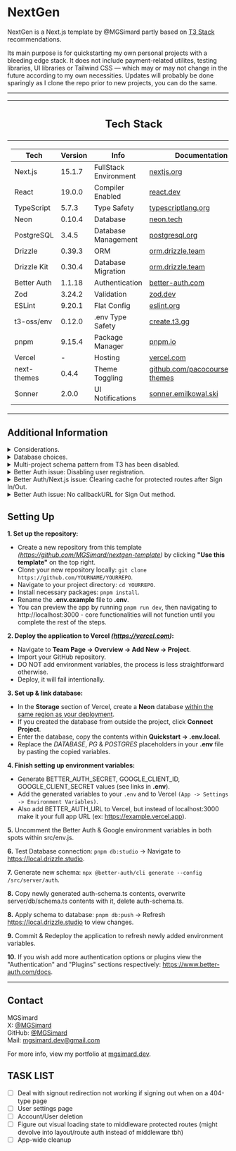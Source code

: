 # NextGen

NextGen is a Next.js template by @MGSimard partly based on [T3 Stack](https://github.com/t3-oss/create-t3-app) recommendations.

Its main purpose is for quickstarting my own personal projects with a bleeding edge stack. It does not include payment-related utilites, testing libraries, UI libraries or Tailwind CSS — which may or may not change in the future according to my own necessities. Updates will probably be done sparingly as I clone the repo prior to new projects, you can do the same.

---

<table>
<thead>
<tr><th><h2>Tech Stack</h2></th></tr>
</thead>

<tr><td>

| Tech        | Version | Info                  | Documentation                                                                    |
| ----------- | ------- | --------------------- | -------------------------------------------------------------------------------- |
| Next.js     | 15.1.7  | FullStack Environment | [nextjs.org](https://nextjs.org/docs)                                            |
| React       | 19.0.0  | Compiler Enabled      | [react.dev](https://react.dev/)                                                  |
| TypeScript  | 5.7.3   | Type Safety           | [typescriptlang.org](https://www.typescriptlang.org/docs/)                       |
| Neon        | 0.10.4  | Database              | [neon.tech](https://neon.tech/docs/introduction)                                 |
| PostgreSQL  | 3.4.5   | Database Management   | [postgresql.org](https://www.postgresql.org/docs/)                               |
| Drizzle     | 0.39.3  | ORM                   | [orm.drizzle.team](https://orm.drizzle.team/docs/overview)                       |
| Drizzle Kit | 0.30.4  | Database Migration    | [orm.drizzle.team](https://orm.drizzle.team/docs/kit-overview)                   |
| Better Auth | 1.1.18  | Authentication        | [better-auth.com](https://www.better-auth.com/docs/introduction)                 |
| Zod         | 3.24.2  | Validation            | [zod.dev](https://zod.dev/)                                                      |
| ESLint      | 9.20.1  | Flat Config           | [eslint.org](https://eslint.org/docs/latest/)                                    |
| t3-oss/env  | 0.12.0  | .env Type Safety      | [create.t3.gg](https://create.t3.gg/en/usage/env-variables)                      |
| pnpm        | 9.15.4  | Package Manager       | [pnpm.io](https://pnpm.io/motivation)                                            |
| Vercel      | -       | Hosting               | [vercel.com](https://vercel.com/docs)                                            |
| next-themes | 0.4.4   | Theme Toggling        | [github.com/pacocoursey/next-themes](https://github.com/pacocoursey/next-themes) |
| Sonner      | 2.0.0   | UI Notifications      | [sonner.emilkowal.ski](https://sonner.emilkowal.ski/getting-started)             |

</td></tr> </table>

## Additional Information

<details><summary>Considerations.</summary>

- Build a CLI tool + npm package
- Zustand
- tRPC
- Hono
- Bun
- TanStack Query (Client-side)
- Superjson

</details>

<details><summary>Database choices.</summary>

Neon should only be used for its free tier offering _(it's slower, and has horrible cold-start performance)_. Anything serious should be running on better, for-purpose DB solutions (separate your general storage, rate limiting, etc). If you're looking to get serious performance for live production applications I would recommend the following options instead:

General

- Supabase (PostgreSQL)
- PlanetScale (MySQL)

High-Throughput (Rate limiting, Session Management, Caching, etc)

- Upstash (Redis)

Edge & Local First

- Turso (SQLite/libSQL)

</details>

<details><summary>Multi-project schema pattern from T3 has been disabled.</summary>
<ol>
<li>Now that Vercel has fully migrated the Vercel Postgres option to Neon, free tier users can have more than one Postgres database.</li>
<li>Newer versions of Drizzle Kit have been bugged with multi-project schema setups for a while now. Though it fails to, <a href="https://github.com/drizzle-team/drizzle-orm/issues/3320#issuecomment-2461087002">migration actively attempts to drop your sequences.</a></li>
</ol>
</details>

<details><summary>Better Auth issue: Disabling user registration.</summary>

_Note: There is currently a [PR open](https://github.com/better-auth/better-auth/pull/1428) to introduce a signupsDisabled flag. You would still be able to create users as an admin using authClient.admin -- and role granularity for admin actions could be achieved with [this additional PR](https://github.com/better-auth/better-auth/pull/1424)._

If you decide to use Email & Password you should know that your sign-up endpoint becomes publicly accessible by default, meaning anyone can create an account regardless of whether or not you give them an accessible, programmatic way to do so from within the application.

- While emailAndPassword is enabled in your auth config, the `/api/sign-up/email` endpoint becomes accessible by default.
- This means even if you offer no way for users to sign up in say, a private application, they can still create an account by hitting up your sign-up endpoint with a POST request to http://example.com/api/auth/sign-up/email with email/password/name in the request body.

In order to prevent this, should you choose to lock down registration, Better Auth does not currently have a betterAuth() flag to do this easily. Instead you have to intercept the API request with an auth middleware and reject their request. You can add the code below to your betterAuth config alongside database: {}, session: {}, etc:

```
  hooks: {
    before: createAuthMiddleware(async (ctx) => {
      if (ctx.path.startsWith("/sign-up")) {
        return NextResponse.json({ error: "ERROR: Registration disabled." }, { status: 401 });
      }
    }),
  },
```

Extra:

- Currently, when emailAndPassword aren't enabled, the /sign-up/email endpoint is still created. Though it does respond with an error stating that registration is disabled, I don't feel like it makes sense to include the endpoint to begin with if the feature itself is disabled entirely. A little bloat here and there stacks up to a lot of bloat down the line.

</details>

<details>
<summary>Better Auth/Next.js issue: Clearing cache for protected routes after Sign In/Out.</summary>

Usually this is fairly simple when running these methods purely on-server with libraries like Lucia which have better server-sided method documentation. However, Better Auth docs only recommends Sign In/Out methods using the client-side authClient function.

This is partly a Better Auth issue, and partly a Next.js issue. I'm of the opinion that Sign In/Out should be restricted to server function uses _(which I assume they've abstracted away through authClient)_, where there's less concern over fragmentation of the process and having direct shared access with server-side cache invalidation. Though if Next.js had better client-side cache invalidation methods like a revalidatePath("/path") equivalent, Better Auth's design choice would be slightly less of an issue. Think something along the lines of router.clearCache("/path"), instead of being forced to use a blank router.refresh().

When using authClient.signIn/Out(), you have two clear methods of handling clearing cache, in order to prevent a user from backrouting into a cached version of an auth-protected page, leaking potentially secret information. _(Or just preventing them from returning to a cached sign-in page after logging in.)_

### 1. router.push() + separate revalidatePath() from a server action.

With this method, backrouting will flash the old URL in the bar prior to your middleware/route redirection logic, but you won't actually return to a cached page. You also retain control of redirect target, independent of the middleware or route redirection logic.

```
<button
  type="button"
  aria-label="Sign Out"
  title="Sign out"
  onClick={async () =>
    await authClient.signOut({
      fetchOptions: {
        onSuccess: async () => {
        toast.success("Signed out successfully.");
        await revalidateCache("/dashboard", "layout");
        router.push("/");
      },
    },
  })
}>

// server/actions.ts
export async function revalidateCache(route: string, mode?: "layout" | "page") {
  revalidatePath(route, mode ?? undefined);
}
```

### 2. router.refresh(), less code but lose agency over granular redirect.

This version will not have a URL flash on backrouting attempts, but you lose control of the redirect path - therefore limited to what you had set within middleware or route redirection logic.

```
<button
  type="button"
  aria-label="Sign Out"
  title="Sign out"
  onClick={async () =>
    await authClient.signOut({
      fetchOptions: {
        onSuccess: async () => {
        toast.success("Signed out successfully.");
        await revalidateCache("/dashboard", "layout");
        router.push("/");
      },
    },
  })
}>

// server/actions.ts
export async function revalidateCache(route: string, mode?: "layout" | "page") {
  revalidatePath(route, mode ?? undefined);
}
```

### 3. Avoid authClient usage entirely

Your third option is to avoid authClient. You can instead opt to set & delete cookies manually from within a server action, which invalidates the cache to avoid stale cookies. As stated the Better Auth docs regarding this specific process are incomplete, so I personally haven't checked on how to ensure everything stays synced.

</details>

<details>
<summary>Better Auth issue: No callbackURL for Sign Out method.</summary>

You could argue this is more of a nitpick, but the entire cache clearing setup could really just be run through a built-in callbackURL or redirectURL method on signOut. I can't really think of a situation where you wouldn't want to clear cache of a protected route to prevent backrouting, quite frankly it's something the developer shouldn't even have to think about with an auth library.

</details>

## Setting Up

**1. Set up the repository:**

- Create a new repository from this template _(https://github.com/MGSimard/nextgen-template)_ by clicking **"Use this template"** on the top right.
- Clone your new repository locally: `git clone https://github.com/YOURNAME/YOURREPO`.
- Navigate to your project directory: `cd YOURREPO`.
- Install necessary packages: `pnpm install`.
- Rename the **.env.example** file to **.env**.
- You can preview the app by running `pnpm run dev`, then navigating to http://localhost:3000 - core functionalities will not function until you complete the rest of the steps.

**2. Deploy the application to Vercel _(https://vercel.com)_:**

- Navigate to **Team Page -> Overview -> Add New -> Project**.
- Import your GitHub repository.
- DO NOT add environment variables, the process is less straightforward otherwise.
- Deploy, it will fail intentionally.

**3. Set up & link database:**

- In the **Storage** section of Vercel, create a **Neon** database <ins>within the same region as your deployment</ins>.
- If you created the database from outside the project, click **Connect Project**.
- Enter the database, copy the contents within **Quickstart -> .env.local**.
- Replace the _DATABASE_, _PG_ & _POSTGRES_ placeholders in your **.env** file by pasting the copied variables.

**4. Finish setting up environment variables:**

- Generate BETTER_AUTH_SECRET, GOOGLE_CLIENT_ID, GOOGLE_CLIENT_SECRET values (see links in **.env**).
- Add the generated variables to your `.env` and to Vercel `(App -> Settings -> Environment Variables)`.
- Also add BETTER_AUTH_URL to Vercel, but instead of localhost:3000 make it your full app URL (ex: https://example.vercel.app).

**5.** Uncomment the Better Auth & Google environment variables in both spots within src/env.js.

**6.** Test Database connection: `pnpm db:studio` -> Navigate to https://local.drizzle.studio.

**7.** Generate new schema: `npx @better-auth/cli generate --config /src/server/auth`.

**8.** Copy newly generated auth-schema.ts contents, overwrite server/db/schema.ts contents with it, delete auth-schema.ts.

**8.** Apply schema to database: `pnpm db:push` -> Refresh https://local.drizzle.studio to view changes.

**9.** Commit & Redeploy the application to refresh newly added environment variables.

**10.** If you wish add more authentication options or plugins view the "Authentication" and "Plugins" sections respectively: https://www.better-auth.com/docs.

---

## Contact

MGSimard  
X: [@MGSimard](https://x.com/MGSimard)  
GitHub: [@MGSimard](https://github.com/MGSimard)  
Mail: [mgsimard.dev@gmail.com](mailto:mgsimard.dev@gmail.com)

For more info, view my portfolio at [mgsimard.dev](https://mgsimard.dev).

## TASK LIST

- [ ] Deal with signout redirection not working if signing out when on a 404-type page
- [ ] User settings page
- [ ] Account/User deletion
- [ ] Figure out visual loading state to middleware protected routes (might devolve into layout/route auth instead of middleware tbh)
- [ ] App-wide cleanup

